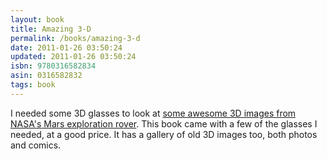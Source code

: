 ```yaml
---
layout: book
title: Amazing 3-D
permalink: /books/amazing-3-d
date: 2011-01-26 03:50:24
updated: 2011-01-26 03:50:24
isbn: 9780316582834
asin: 0316582832
tags: book
---
```

I needed some 3D glasses to look at <a
href="http://marsrover.nasa.gov/gallery/3d/">some awesome 3D images from NASA's
Mars exploration rover</a>. This book came with a few of the glasses I needed,
at a good price. It has a gallery of old 3D images too, both photos and comics.
